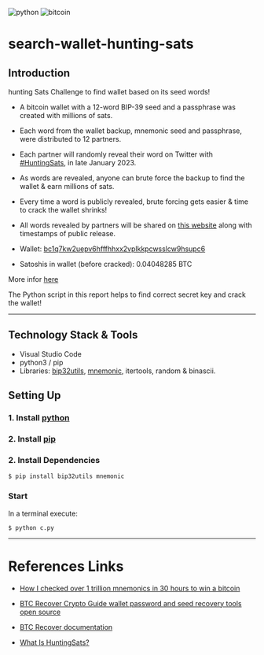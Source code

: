 ![python](https://img.shields.io/badge/python-informational?style=flat&logo=python&logoColor=white&color=6aa6f8)
![bitcoin](https://img.shields.io/badge/bitcoin-informational?style=flat&logo=bitcoin&logoColor=white&color=6aa6f8)


# search-wallet-hunting-sats

## Introduction

hunting Sats Challenge to find wallet based on its seed words!

- A bitcoin wallet with a 12-word BIP-39 seed and a passphrase was created with millions of sats.
- Each word from the wallet backup, mnemonic seed and passphrase, were distributed to 12 partners.
- Each partner will randomly reveal their word on Twitter with [#HuntingSats](https://twitter.com/search?q=HuntingSats&src=typed_query), in late January 2023.
- As words are revealed, anyone can brute force the backup to find the wallet & earn millions of sats.
- Every time a word is publicly revealed, brute forcing gets easier & time to crack the wallet shrinks!
- All words revealed by partners will be shared on [this website](https://www.huntingsats.com/#updates) along with timestamps of public release.


- Wallet: [bc1q7kw2uepv6hfffhhxx2vplkkpcwsslcw9hsupc6](http://mempoolhqx4isw62xs7abwphsq7ldayuidyx2v2oethdhhj6mlo2r6ad.onion/address/bc1q7kw2uepv6hfffhhxx2vplkkpcwsslcw9hsupc6)
- Satoshis in wallet (before cracked): 0.04048285 BTC

More infor [here](https://www.huntingsats.com/#updates)


The Python script in this report helps to find correct secret key and crack the wallet!

---

## Technology Stack & Tools

- Visual Studio Code
- python3 / pip
- Libraries: [bip32utils](https://pypi.org/project/bip32utils/), [mnemonic](https://pypi.org/project/mnemonic/), itertools, random & binascii.


## Setting Up
### 1. Install [python](https://www.python.org/downloads/)

### 2. Install [pip](https://pip.pypa.io/en/stable/installation/)

### 2. Install Dependencies
`$ pip install bip32utils mnemonic`


### Start 

In a terminal execute: 

`$ python c.py`

---

# References Links

- [How I checked over 1 trillion mnemonics in 30 hours to win a bitcoin](https://medium.com/@johncantrell97/how-i-checked-over-1-trillion-mnemonics-in-30-hours-to-win-a-bitcoin-635fe051a752)

- [BTC Recover Crypto Guide wallet password and seed recovery tools open source](https://github.com/demining/BTC-Recover-Crypto-Guide)

- [BTC Recover documentation](https://btcrecover.readthedocs.io/)

- [What Is HuntingSats?](https://bitcoin-takeover.com/what-is-huntingsats/)
